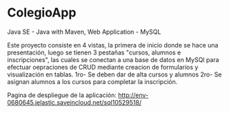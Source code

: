 # ColegioApp
Java SE - Java with Maven, Web Application - MySQL

Este proyecto consiste en 4 vistas, la primera de inicio donde se hace una presentación, luego se tienen 3 pestañas "cursos, alumnos e inscripciones",  las cuales se conectan a una base de datos en MySQl para efectuar oepraciones de CRUD mediante creacion de formularios y visualización en tablas.
  1ro- Se deben dar de alta cursos y alumnos
  2ro- Se asignan alumnos a los cursos para completar la inscripción.
 
Pagina de despliegue de la aplicación:
http://env-0680645.jelastic.saveincloud.net/sql10529518/
